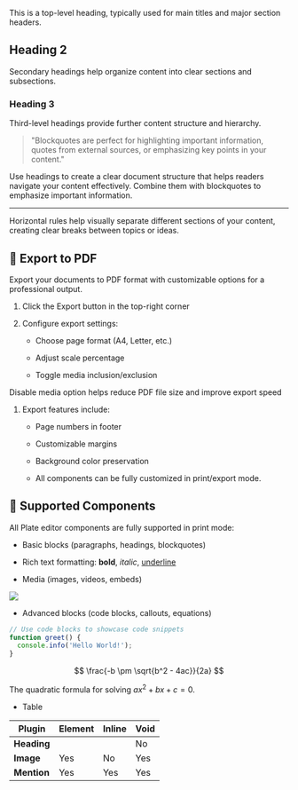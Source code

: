 This is a top-level heading, typically used for main titles and major section headers.

## Heading 2

Secondary headings help organize content into clear sections and subsections.

### Heading 3

Third-level headings provide further content structure and hierarchy.

> "Blockquotes are perfect for highlighting important information, quotes from external sources, or emphasizing key points in your content."

Use headings to create a clear document structure that helps readers navigate your content effectively. Combine them with blockquotes to emphasize important information.

***

Horizontal rules help visually separate different sections of your content, creating clear breaks between topics or ideas.

## 📄 Export to PDF

Export your documents to PDF format with customizable options for a professional output.

1. Click the Export button in the top-right corner

2. Configure export settings:

   * Choose page format (A4, Letter, etc.)

   * Adjust scale percentage

   * Toggle media inclusion/exclusion

<callout>
  Disable media option helps reduce PDF file size and improve export speed
</callout>

1. Export features include:

   * Page numbers in footer

   * Customizable margins

   * Background color preservation

   * All components can be fully customized in print/export mode.

## 🔌 Supported Components

All Plate editor components are fully supported in print mode:

* Basic blocks (paragraphs, headings, blockquotes)

* Rich text formatting: **bold**, _italic_, <u>underline</u>

* Media (images, videos, embeds)

![](https://images.unsplash.com/photo-1712688930249-98e1963af7bd?q=80\&w=2070\&auto=format\&fit=crop\&ixlib=rb-4.0.3\&ixid=M3wxMjA3fDB8MHxwaG90by1wYWdlfHx8fGVufDB8fHx8fA%3D%3D)

* Advanced blocks (code blocks, callouts, equations)

```javascript
// Use code blocks to showcase code snippets
function greet() {
  console.info('Hello World!');
}
```

$$
\frac{-b \pm \sqrt{b^2 - 4ac}}{2a}
$$

The quadratic formula for solving $ax^2 + bx + c = 0$.

* Table

| **Plugin**  | **Element** | **Inline** | **Void** |
| ----------- | ----------- | ---------- | -------- |
| **Heading** |             |            | No       |
| **Image**   | Yes         | No         | Yes      |
| **Mention** | Yes         | Yes        | Yes      |

